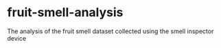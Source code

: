 # fruit-smell-analysis
The analysis of the fruit smell dataset collected using the smell inspector device
